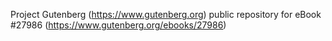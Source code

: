 Project Gutenberg (https://www.gutenberg.org) public repository for eBook #27986 (https://www.gutenberg.org/ebooks/27986)
